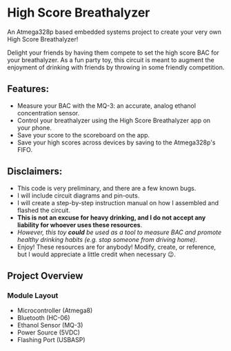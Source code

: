 # High Score Breathalyzer

An Atmega328p based embedded systems project to create your very own High Score Breathalyzer!

Delight your friends by having them compete to set the high score BAC for your breathalyzer.  As a fun party toy, this circuit is meant to augment the enjoyment of drinking with friends by throwing in some friendly competition.

## Features:
- Measure your BAC with the MQ-3: an accurate, analog ethanol concentration sensor.
- Control your breathalyzer using the High Score Breathalyzer app on your phone.
- Save your score to the scoreboard on the app.
- Save your high scores across devices by saving to the Atmega328p's FIFO.

## Disclaimers:
- This code is very preliminary, and there are a few known bugs.
- I will include circuit diagrams and pin-outs.
- I will create a step-by-step instruction manual on how I assembled and flashed the circuit.
- **This is not an excuse for heavy drinking, and I do not accept any liability for whoever uses these resources**.
- _However, this toy **could** be used as a tool to measure BAC and promote healthy drinking habits (e.g. stop someone from driving home)._
- Enjoy! These resources are for anybody! Modify, create, or reference, but I would appreciate a little credit when necessary :wink:.

## Project Overview
### Module Layout
- Microcontroller (Atmega8)
- Bluetooth (HC-06)
- Ethanol Sensor (MQ-3)
- Power Source (5VDC)
- Flashing Port (USBASP)
